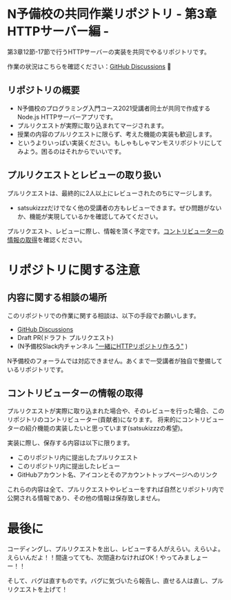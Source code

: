 # N予備校の共同作業リポジトリ - 第3章HTTPサーバー編 -
第3章12節-17節で行うHTTPサーバーの実装を共同でやるリポジトリです。

作業の状況はこちらを確認ください：[GitHub Discussions](https://github.com/satsukizzz/n-playspace-http/discussions) 📝
<!--
※環境構築手順はWikiにあります
-->

## リポジトリの概要
- N予備校のプログラミング入門コース2021受講者同士が共同で作成するNode.js HTTPサーバーアプリです。
- プルリクエストが実際に取り込まれてマージされます。
- 授業の内容のプルリクエストに限らず、考えた機能の実装も歓迎します。
- というよりいっぱい実装ください。もしゃもしゃマンモスリポジトリにしてみよう。困るのはそれからでいいです。

## プルリクエストとレビューの取り扱い
プルリクエストは、最終的に2人以上にレビューされたのちにマージします。
- satsukizzzだけでなく他の受講者の方もレビューできます。ぜひ問題がないか、機能が実現しているかを確認してみてください。

プルリクエスト、レビューに際し、情報を頂く予定です。[コントリビューターの情報の取得](#コントリビューターの情報の取得)を確認ください。

<!--
## セキュリティの必要な機能の実装
個人情報や認証情報など、セキュリティの必要な機能はHTTPS(SSL/TLS)通信が必要です。これはローカルでは簡単には確認できず、Herokuのサービスで確認します。
Herokuへの公開はそのまま不特定多数への公開になるため、機能の実装に際し方法を以下に統一します(実際にはこれでも不十分ですが…私の力不足です)。

1. フォークした自分のリポジトリをHerokuへ公開、自らテストし、動作が問題ないことを確認する
1. そのリポジトリからこちらのリポジトリへプルリクエストを作成する
1. レビューはフォークしたリポジトリの方のHerokuサービスを確認しつつ行う(できれば)
-->

<!--
## アプリ開発をサポートするツール群
継続的なアプリ開発のため、コードは一定以上きれいに保つ必要があります。
統一されたコードで将来にわたって気楽に開発するために大事なツールです。
このようなツール群をリポジトリに多数設置する予定です。

詳細はWikiに記述します。
-->

# リポジトリに関する注意

## 内容に関する相談の場所
このリポジトリでの作業に関する相談は、以下の手段でお願いします。
- [GitHub Discussions](https://github.com/satsukizzz/n-playspace-http/discussions)
- Draft PR(ドラフト プルリクエスト)
- (N予備校Slack内チャンネル ["一緒にHTTPリポジトリ作ろう"](https://progedu.slack.com/archives/C02GPTC52JF) )

N予備校のフォーラムでは対応できません。あくまで一受講者が独自で整備しているリポジトリです。

## コントリビューターの情報の取得
プルリクエストが実際に取り込まれた場合や、そのレビューを行った場合、このリポジトリのコントリビューター(貢献者)になります。
将来的にコントリビューターの紹介機能の実装したいと思っています(satsukizzzの希望)。

実装に際し、保存する内容は以下に限ります。
- このリポジトリ内に提出したプルリクエスト
- このリポジトリ内に提出したレビュー
- GitHubアカウント名、アイコンとそのアカウントトップページへのリンク

これらの内容は全て、プルリクエストやレビューをすれば自然とリポジトリ内で公開される情報であり、その他の情報は保存致しません。

# 最後に
コーディングし、プルリクエストを出し、レビューする人がえらい。えらいよ。えらいんだよ！！間違ってても、次間違わなければOK！やってみましょーー！！

そして、バグは直すものです。バグに気づいたら報告し、直せる人は直し、プルリクエストを上げて！

